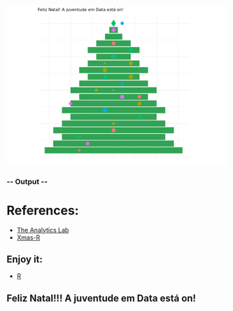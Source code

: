![screenshot](xmas.png?raw=true "screenshot")

### -- Output --

# References:
* [The Analytics Lab](https://www.theanalyticslab.nl/)
* [Xmas-R](https://rstudio-pubs-static.s3.amazonaws.com/237347_4375e98b087f444fbac540a9e6fc674b.html)

## Enjoy it:
* [R](https://github.com/binder-examples/r)

## Feliz Natal!!! A juventude em Data está on!
